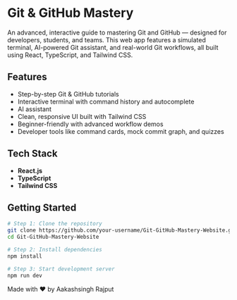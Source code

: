 #  Git & GitHub Mastery

An advanced, interactive guide to mastering Git and GitHub — designed for developers, students, and teams. This web app features a simulated terminal, AI-powered Git assistant, and real-world Git workflows, all built using React, TypeScript, and Tailwind CSS.

##  Features

-  Step-by-step Git & GitHub tutorials
-  Interactive terminal with command history and autocomplete
-  AI assistant 
-  Clean, responsive UI built with Tailwind CSS
-  Beginner-friendly with advanced workflow demos
-  Developer tools like command cards, mock commit graph, and quizzes

##  Tech Stack

- **React.js**
- **TypeScript**
- **Tailwind CSS**

##  Getting Started

```bash
# Step 1: Clone the repository
git clone https://github.com/your-username/Git-GitHub-Mastery-Website.git
cd Git-GitHub-Mastery-Website

# Step 2: Install dependencies
npm install

# Step 3: Start development server
npm run dev 
```
Made with ❤️ by Aakashsingh Rajput

